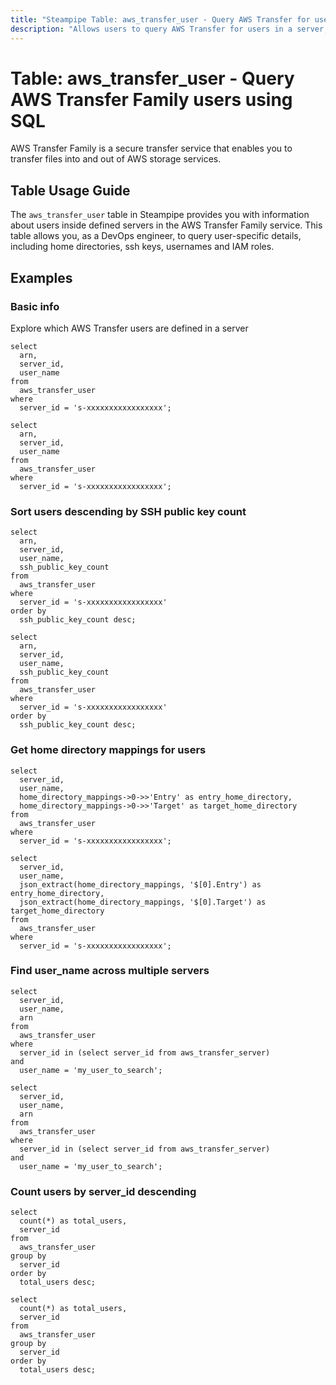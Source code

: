 ```yaml
---
title: "Steampipe Table: aws_transfer_user - Query AWS Transfer for users in a server using SQL"
description: "Allows users to query AWS Transfer for users in a server, equivalent to list/describe user functions."
---
```


# Table: aws_transfer_user - Query AWS Transfer Family users using SQL

AWS Transfer Family is a secure transfer service that enables you to transfer files into and out of AWS storage services.

## Table Usage Guide

The `aws_transfer_user` table in Steampipe provides you with information about users inside defined servers in the AWS Transfer Family service. This table allows you, as a DevOps engineer, to query user-specific details, including home directories, ssh keys, usernames and IAM roles.

## Examples

### Basic info
Explore which AWS Transfer users are defined in a server

```sql+postgres
select
  arn,
  server_id,
  user_name
from
  aws_transfer_user
where
  server_id = 's-xxxxxxxxxxxxxxxxx';
```

```sql+sqlite
select
  arn,
  server_id,
  user_name
from
  aws_transfer_user
where
  server_id = 's-xxxxxxxxxxxxxxxxx';
```

### Sort users descending by SSH public key count

```sql+postgres
select
  arn,
  server_id,
  user_name,
  ssh_public_key_count
from
  aws_transfer_user
where
  server_id = 's-xxxxxxxxxxxxxxxxx'
order by
  ssh_public_key_count desc;
```

```sql+sqlite
select
  arn,
  server_id,
  user_name,
  ssh_public_key_count
from
  aws_transfer_user
where
  server_id = 's-xxxxxxxxxxxxxxxxx'
order by
  ssh_public_key_count desc;
```

### Get home directory mappings for users

```sql+potgres
select
  server_id,
  user_name,
  home_directory_mappings->0->>'Entry' as entry_home_directory,
  home_directory_mappings->0->>'Target' as target_home_directory
from
  aws_transfer_user
where
  server_id = 's-xxxxxxxxxxxxxxxxx';
```

```sql+sqlite
select
  server_id,
  user_name,
  json_extract(home_directory_mappings, '$[0].Entry') as entry_home_directory,
  json_extract(home_directory_mappings, '$[0].Target') as target_home_directory
from
  aws_transfer_user
where
  server_id = 's-xxxxxxxxxxxxxxxxx';
```


### Find user_name across multiple servers

```sql+postgres
select
  server_id,
  user_name,
  arn
from
  aws_transfer_user
where
  server_id in (select server_id from aws_transfer_server)
and
  user_name = 'my_user_to_search';
```

```sql+sqlite
select
  server_id,
  user_name,
  arn
from
  aws_transfer_user
where
  server_id in (select server_id from aws_transfer_server)
and
  user_name = 'my_user_to_search';
```

### Count users by server_id descending

```sql+postgres
select
  count(*) as total_users,
  server_id
from
  aws_transfer_user
group by
  server_id
order by
  total_users desc;
```

```sql+sqlite
select
  count(*) as total_users,
  server_id
from
  aws_transfer_user
group by
  server_id
order by
  total_users desc;
```
